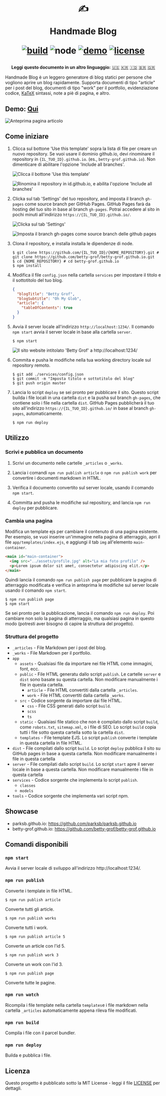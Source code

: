 <div align="center">
  <h1>

✍️

Handmade Blog

[![build](https://img.shields.io/github/workflow/status/ParkSB/handmade-blog/Node%20CI/master?style=flat-square)](https://github.com/ParkSB/handmade-blog/actions?query=workflow%3A%22Node+CI%22) ![node](https://img.shields.io/badge/node-%3E%3D%2010.0-brightgreen?style=flat-square) [![demo](https://img.shields.io/netlify/3f01acb3-1107-470a-914f-90d100b87d85?label=demo&style=flat-square)](https://handmade-blog.netlify.com/) [![license](https://img.shields.io/github/license/ParkSB/handmade-blog?style=flat-square)](LICENSE)

  </h1>
  
  <strong>Leggi questo documento in un altro linguaggio:</strong> [:us:](README.md) [:kr:](README-KO.md) [:indonesia:](README-ID.md) [:brazil:](README-PT-BR.md) [:greece:](README-EL.md)
</div>

Handmade Blog è un leggero generatore di blog statici per persone che vogliono aprire un blog rapidamente. Supporta documenti di tipo "article" per i post del blog, documenti di tipo "work" per il portfolio, evidenziazione codice, [KaTeX](https://katex.org/) sintassi, note a piè di pagina, e altro.

## Demo: [Qui](https://handmade-blog.netlify.com/)

![Anteprima pagina articolo](https://user-images.githubusercontent.com/6410412/74097056-be43d100-4b4a-11ea-806b-7bd263d7f623.png)

## Come iniziare

1. Clicca sul bottone 'Use this template' sopra la lista di file per creare un nuovo repository. Se vuoi usare il dominio github.io, devi rinominare il repository in `{IL_TUO_ID}.github.io`. (es., `betty-grof.github.io`). Non dimenticare di abilitare l'opzione 'Include all branches'.

   ![Clicca il bottone 'Use this template'](https://user-images.githubusercontent.com/6410412/93741226-f524ae00-fc26-11ea-8f88-ba634d2de66b.png)

   ![Rinomina il repository in id.github.io, e abilita l'opzione 'Include all branches'](https://user-images.githubusercontent.com/6410412/93741223-f48c1780-fc26-11ea-9980-8911e531a29c.png)

2. Clicka sul tab 'Settings' del tuo repository, and imposta il branch `gh-pages` come source branch per GitHub Pages. GitHub Pages farà da hosting del tuo sito in base al branch `gh-pages`. Potrai accedere al sito in pochi minuti all'indirizzo `https://{IL_TUO_ID}.github.io/`.

   ![Clicka sul tab 'Settings'](https://user-images.githubusercontent.com/6410412/93750006-d11c9900-fc35-11ea-9ac1-4f92216f28f9.png)

   ![Imposta il branch gh-pages come source branch delle github pages](https://user-images.githubusercontent.com/6410412/93741218-f2c25400-fc26-11ea-9e30-eddb9a2a3b3f.png)

3. Clona il repository, e installa installa le dipendenze di node.

   ```shell script
   $ git clone https://github.com/{IL_TUO_ID}/{NOME_REPOSITORY}.git # git clone https://github.com/betty-grof/betty-grof.github.io.git
   $ cd {NOME_REPOSITORY} # cd betty-grof.github.io
   $ npm install
   ```

4. Modifica il file `config.json` nella cartella `services` per impostare il titolo e il sottotitolo del tuo blog.

   ```json
   {
     "blogTitle": "Betty Grof",
     "blogSubtitle": "Oh My Glob",
     "article": {
       "tableOfContents": true
     }
   }
   ```

5. Avvia il server locale all'indirizzo `http://localhost:1234/`. Il comando `npm start` avvia il server locale in base alla cartella `server`.

   ```shell script
   $ npm start
   ```

   ![Il sito website intitolato 'Betty Grof' a http://localhost:1234/](https://user-images.githubusercontent.com/6410412/93754683-155f6780-fc3d-11ea-99de-92c747c103f9.png)

6. Commita e pusha le modifiche nella tua working directory locale sul repository remoto.

   ```shell script
   $ git add ./services/config.json
   $ git commit -m "Imposta titolo e sottotitolo del blog"
   $ git push origin master
   ```

7. Lancia lo script `deploy` se sei pronto per pubblicare il sito. Questo script builda i file locali in una cartella `dist` e la pusha sul branch `gh-pages`, che contiene solo i file nella cartella `dist`. GitHub Pages pubblicherà il tuo sito all'indirizzo `https://{IL_TUO_ID}.github.io/` in base al branch `gh-pages`, automaticamente.

   ```shell script
   $ npm run deploy
   ```

## Utilizzo

### Scrivi e pubblica un documento

1. Scrivi un documento nelle cartelle `_articles` o `_works`.

1. Lancia i comandi `npm run publish article` o `npm run publish work` per convertire i documenti markdown in HTML.

1. Verifica il documento convertito sul server locale, usando il comando `npm start`.

1. Committa and pusha le modifiche sul repository, and lancia `npm run deploy` per pubblicare.

### Cambia una pagina

Modifica un template ejs per cambiare il contenuto di una pagina esistente. Per esempio, se vuoi inserire un'immagine nella pagina di atterraggio, apri il file `app/templates/index.ejs`, e aggiungi il tab `img` all'elemento `main-container`.

```html
<main id="main-container">
  <img src="../assets/profile.jpg" alt="La mia foto profilo" />
  <p>Lorem ipsum dolor sit amet, consectetur adipiscing elit.</p>
</main>
```

Quindi lancia il comando `npm run publish page` per pubblicare la pagina di atterraggio modificata e verifica in anteprima le modifiche sul server locale usando il comando `npm start`.

```shell script
$ npm run publish page
$ npm start
```

Se sei pronto per la pubblicazione, lancia il comando `npm run deploy`. Poi cambiare non solo la pagina di atterraggio, ma qualsiasi pagina in questo modo (potresti aver bisogno di capire la struttura del progetto).

### Struttura del progetto

- `_articles` - File Markdown per i post del blog.
- `_works` - File Markdown per il portfolio.
- `app`
  - `assets` - Qualsiasi file da importare nei file HTML come immagini, font, ecc.
  - `public` - File HTML generatu dallo script `publish`. Le cartelle `server` e `dist` sono basate su questa cartella. Non modificare manualmente i file in questa cartella.
    - `article` - File HTML convertiti dalla cartella `_articles`.
    - `work` - File HTML convertiti dalla cartella `_works`.
  - `src` - Codice sorgente da importare dai file HTML.
    - `css` - File CSS generati dallo script `build`.
    - `scss`
    - `ts`
  - `static` - Qualsiasi file statico che non è compilato dallo script `build`, come `robots.txt`, `sitemap.xml`, o i file di SEO. Lo script `build` copia tutti i file sotto questa cartella sotto la cartella `dist`.
  - `templates` - File template EJS. Lo script `publish` converte i template in questa cartella in file HTML.
- `dist` - File compilati dallo script `build`. Lo script `deploy` pubblica il sito su GitHub pages in base a questa cartella. Non modificare manualmente i file in questa cartella
- `server` - File compilati dallo script `build`. Lo script `start` apre il server locale in base a questa cartella. Non modificare manualmente i file in questa cartella
- `services` - Codice sorgente che implementa lo script `publish`.
  - `classes`
  - `models`
- `tools` - Codice sorgente che implementa vari script npm.

## Showcase

- parksb.github.io: https://github.com/parksb/parksb.github.io
- betty-grof.github.io: https://github.com/betty-grof/betty-grof.github.io

## Comandi disponibili

### `npm start`

Avvia il server locale di sviluppo all'indirizzo http://localhost:1234/.

### `npm run publish`

Converte i template in file HTML.

```shell script
$ npm run publish article
```

Converte tutti gli article.

```shell script
$ npm run publish works
```

Converte tutti i work.

```shell script
$ npm run publish article 5
```

Converte un article con l'id 5.

```shell script
$ npm run publish work 3
```

Converte un work con l'id 3.

```shell script
$ npm run publish page
```

Converte tutte le pagine.

### `npm run watch`

Ricompila i file template nella cartella `templates`e i file markdown nella cartella `_articles` automaticamente appena rileva file modificati.

### `npm run build`

Compila i file con il parcel bundler.

### `npm run deploy`

Builda e pubblica i file.

## Licenza

Questo progetto è pubblicato sotto la MIT License - leggi il file [LICENSE](LICENSE) per dettagli.
